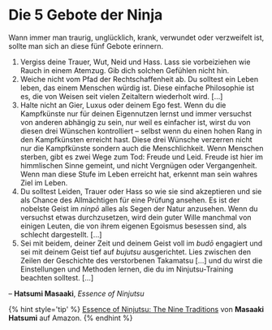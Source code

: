 # Die 5 Gebote der Ninja



Wann immer man traurig, unglücklich, krank, verwundet oder verzweifelt ist, sollte man sich an diese fünf Gebote erinnern.

1. Vergiss deine Trauer, Wut, Neid und Hass. Lass sie vorbeiziehen wie Rauch in einem Atemzug. Gib dich solchen Gefühlen nicht hin.
2. Weiche nicht vom Pfad der Rechtschaffenheit ab. Du solltest ein Leben leben, das einem Menschen würdig ist. Diese einfache Philosophie ist es, die von Weisen seit vielen Zeitaltern wiederholt wird. […]
3. Halte nicht an Gier, Luxus oder deinem Ego fest. Wenn du die Kampfkünste nur für deinen Eigennutzen lernst und immer versuchst von anderen abhängig zu sein, nur weil es einfacher ist, wirst du von diesen drei Wünschen kontrolliert – selbst wenn du einen hohen Rang in den Kampfkünsten erreicht hast. Diese drei Wünsche verzerren nicht nur die Kampfkünste sondern auch die Menschlichkeit. Wenn Menschen sterben, gibt es zwei Wege zum Tod: Freude und Leid. Freude ist hier im himmlischen Sinne gemeint, und nicht Vergnügen oder Vergangenheit. Wenn man diese Stufe im Leben erreicht hat, erkennt man sein wahres Ziel im Leben.
4. Du solltest Leiden, Trauer oder Hass so wie sie sind akzeptieren und sie als Chance des Allmächtigen für eine Prüfung ansehen. Es ist der nobelste Geist im *ninpō* alles als Segen der Natur anzusehen. Wenn du versuchst etwas durchzusetzen, wird dein guter Wille manchmal von einigen Leuten, die von ihrem eigenen Egoismus besessen sind, als schlecht dargestellt. […]
5. Sei mit beidem, deiner Zeit und deinem Geist voll im *budō* engagiert und sei mit deinem Geist tief auf *bujutsu* ausgerichtet. Lies zwischen den Zeilen der Geschichte des verstorbenen Takamatsu […] und du wirst die Einstellungen und Methoden lernen, die du im Ninjutsu-Training beachten solltest. […]

– **Hatsumi Masaaki**, <cite>Essence of Ninjutsu</cite>

{% hint style='tip' %}
[Essence of Ninjutsu: The Nine Traditions](https://www.amazon.de/gp/product/0809247240?ie=UTF8&tag=kogakurede-21&linkCode=as2&camp=1638&creative=6742&creativeASIN=0809247240) von **Masaaki Hatsumi** auf Amazon.
{% endhint %}
